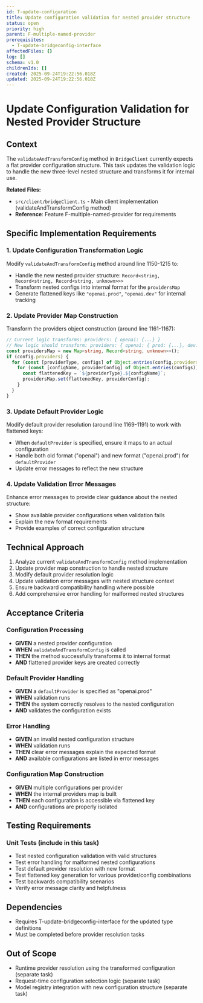 ```yaml
---
id: T-update-configuration
title: Update configuration validation for nested provider structure
status: open
priority: high
parent: F-multiple-named-provider
prerequisites:
  - T-update-bridgeconfig-interface
affectedFiles: {}
log: []
schema: v1.0
childrenIds: []
created: 2025-09-24T19:22:56.018Z
updated: 2025-09-24T19:22:56.018Z
---
```


# Update Configuration Validation for Nested Provider Structure

## Context

The `validateAndTransformConfig` method in `BridgeClient` currently expects a flat provider configuration structure. This task updates the validation logic to handle the new three-level nested structure and transforms it for internal use.

**Related Files:**

- `src/client/bridgeClient.ts` - Main client implementation (validateAndTransformConfig method)
- **Reference**: Feature F-multiple-named-provider for requirements

## Specific Implementation Requirements

### 1. Update Configuration Transformation Logic

Modify `validateAndTransformConfig` method around line 1150-1215 to:

- Handle the new nested provider structure: `Record<string, Record<string, Record<string, unknown>>>`
- Transform nested configs into internal format for the `providersMap`
- Generate flattened keys like `"openai.prod"`, `"openai.dev"` for internal tracking

### 2. Update Provider Map Construction

Transform the providers object construction (around line 1161-1167):

```typescript
// Current logic transforms: providers: { openai: {...} }
// New logic should transform: providers: { openai: { prod: {...}, dev: {...} } }
const providersMap = new Map<string, Record<string, unknown>>();
if (config.providers) {
  for (const [providerType, configs] of Object.entries(config.providers)) {
    for (const [configName, providerConfig] of Object.entries(configs)) {
      const flattenedKey = `${providerType}.${configName}`;
      providersMap.set(flattenedKey, providerConfig);
    }
  }
}
```

### 3. Update Default Provider Logic

Modify default provider resolution (around line 1169-1191) to work with flattened keys:

- When `defaultProvider` is specified, ensure it maps to an actual configuration
- Handle both old format ("openai") and new format ("openai.prod") for `defaultProvider`
- Update error messages to reflect the new structure

### 4. Update Validation Error Messages

Enhance error messages to provide clear guidance about the nested structure:

- Show available provider configurations when validation fails
- Explain the new format requirements
- Provide examples of correct configuration structure

## Technical Approach

1. Analyze current `validateAndTransformConfig` method implementation
2. Update provider map construction to handle nested structure
3. Modify default provider resolution logic
4. Update validation error messages with nested structure context
5. Ensure backward compatibility handling where possible
6. Add comprehensive error handling for malformed nested structures

## Acceptance Criteria

### Configuration Processing

- **GIVEN** a nested provider configuration
- **WHEN** `validateAndTransformConfig` is called
- **THEN** the method successfully transforms it to internal format
- **AND** flattened provider keys are created correctly

### Default Provider Handling

- **GIVEN** a `defaultProvider` is specified as "openai.prod"
- **WHEN** validation runs
- **THEN** the system correctly resolves to the nested configuration
- **AND** validates the configuration exists

### Error Handling

- **GIVEN** an invalid nested configuration structure
- **WHEN** validation runs
- **THEN** clear error messages explain the expected format
- **AND** available configurations are listed in error messages

### Configuration Map Construction

- **GIVEN** multiple configurations per provider
- **WHEN** the internal providers map is built
- **THEN** each configuration is accessible via flattened key
- **AND** configurations are properly isolated

## Testing Requirements

### Unit Tests (include in this task)

- Test nested configuration validation with valid structures
- Test error handling for malformed nested configurations
- Test default provider resolution with new format
- Test flattened key generation for various provider/config combinations
- Test backwards compatibility scenarios
- Verify error message clarity and helpfulness

## Dependencies

- Requires T-update-bridgeconfig-interface for the updated type definitions
- Must be completed before provider resolution tasks

## Out of Scope

- Runtime provider resolution using the transformed configuration (separate task)
- Request-time configuration selection logic (separate task)
- Model registry integration with new configuration structure (separate task)
